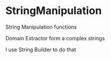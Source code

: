 # StringManipulation
String Manipulation functions

Domain Extractor form a complex strings

I use String Builder to do that


